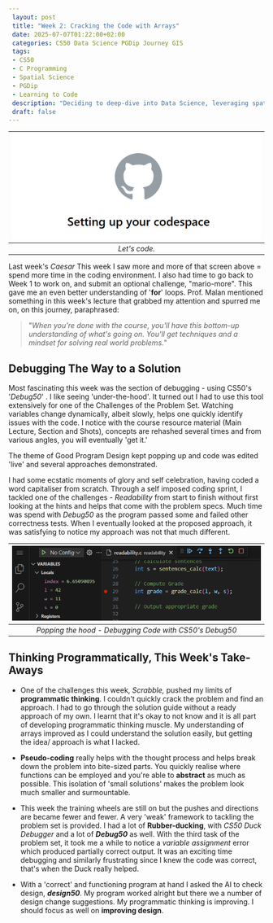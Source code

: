 ```yaml
---
 layout: post
 title: "Week 2: Cracking the Code with Arrays"
 date: 2025-07-07T01:22:00+02:00
 categories: CS50 Data Science PGDip Journey GIS
 tags: 
 - CS50
 - C Programming
 - Spatial Science
 - PGDip
 - Learning to Code
 description: "Deciding to deep-dive into Data Science, leveraging spatial data expertise and writing about the break." 
 draft: false
--- 
```


| <img src="/images/setting_up_codespace.png" alt="Setting Up Codespace"/> |
|:--:|
| *Let's code.* |

Last week's *Caesar* This week I saw more and more of that screen above = spend more time in the coding environment. I also had time to go back to Week 1 to work on, and submit an optional challenge, "mario-more". This gave me an even better understanding of '**for**' loops. Prof. Malan mentioned something in this week's lecture that grabbed my attention and spurred me on, on this journey, paraphrased:
>"*When you're done with the course, you'll have this bottom-up understanding of what's going on. You'll get techniques and a mindset for solving real world problems.*"

## Debugging The Way to a Solution

Most fascinating this week was the section of debugging - using CS50's '*Debug50*' . I like seeing 'under-the-hood'. It turned out I had to use this tool extensively for one of the Challenges of the Problem Set. Watching variables change dynamically, albeit slowly, helps one quickly identify issues with the code. I notice with the course resource material (Main Lecture, Section and Shots), concepts are rehashed several times and from various angles, you will eventually 'get it.'

The theme of Good Program Design kept popping up and code was edited 'live' and several approaches demonstrated. 

I had some ecstatic moments of glory and self celebration, having coded a word capitaliser from scratch. Through a self imposed coding sprint, I tackled one of the challenges - *Readability* from start to finish without first looking at the hints and helps that come with the problem specs. Much time was spend with *Debug50* as the program passed some and failed other correctness tests.  When I eventually looked at the proposed approach, it was satisfying to notice my approach was not that much different.

| <img src="/images/debug50.png" alt="Debug50 Debugger"/> |
|:--:|
| *Popping the hood - Debugging Code with CS50's Debug50* |

## Thinking Programmatically, This Week's Take-Aways

- One of the challenges this week, *Scrabble,* pushed my limits of **programmatic thinking**. I couldn't quickly crack the problem and find an approach. I had to go through the solution guide without a ready approach of my own. I learnt that it's okay to not know and it is all part of developing programmatic thinking muscle. My understanding of arrays improved as I could understand the solution easily, but getting the idea/ approach is what I lacked.

- **Pseudo-coding** really helps with the thought process and helps break down the problem into bite-sized parts. You quickly realise where functions can be employed and you're able to **abstract** as much as possible. This isolation of 'small solutions' makes the problem look much smaller and surmountable. 

- This week the training wheels are still on but the pushes and directions are became fewer and fewer. A very 'weak' framework to tackling the problem set is provided. I had a lot of **Rubber-ducking**, with *CS50 Duck Debugger* and a lot of ***Debug50*** as well. With the third task of the problem set, it took me a while to notice a *variable assignment* error which produced partially correct output. It was an exciting time debugging and similarly frustrating since I knew the code was correct, that's when the Duck really helped. 

- With a 'correct' and functioning program at hand I asked the AI to check design, ***design50***. My program worked alright but there we a number of design change suggestions. My programmatic thinking is improving. I should focus as well on **improving design**.

<!--stackedit_data:
eyJoaXN0b3J5IjpbLTE4MTc1NzczOTYsLTIwNDA4NzcwMzEsNT
QyNTUyMDk4XX0=
-->